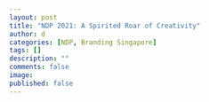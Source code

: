 ```yaml
---
layout: post
title: "NDP 2021: A Spirited Roar of Creativity"
author: d
categories: [NDP, Branding Singapore]
tags: []
description: ""
comments: false
image: 
published: false
---
```













